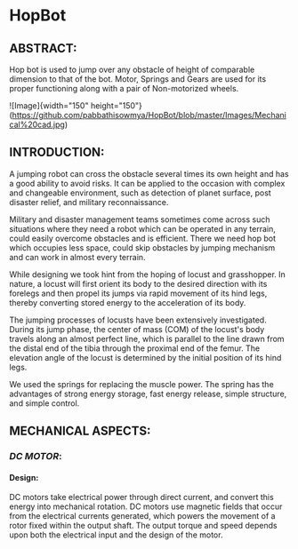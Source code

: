 # HopBot

 ##  ABSTRACT:
Hop bot is used to jump over any obstacle of height of comparable dimension to that of the bot. Motor, Springs and Gears are used for its proper functioning along with a pair of Non-motorized wheels.


![Image]{width="150" height="150"}(https://github.com/pabbathisowmya/HopBot/blob/master/Images/Mechanical%20cad.jpg)


 ## INTRODUCTION:
A jumping robot can cross the obstacle several times its own height and has a good ability to avoid risks. It can be applied to the occasion with complex and changeable environment, such as detection of planet surface, post disaster relief, and military reconnaissance. 

Military and disaster management teams sometimes come across such situations where they need a robot which can be operated in any terrain, could easily overcome obstacles and is efficient. There we need hop bot which occupies less space, could skip obstacles by jumping mechanism and can work in almost every terrain.

While designing we took hint from the hoping of locust and grasshopper. In nature, a locust will first orient its body to the desired direction with its forelegs and then propel its jumps via rapid movement of its hind legs, thereby converting stored energy to the acceleration of its body. 

The jumping processes of locusts have been extensively investigated. During its jump phase, the center of mass (COM) of the locust's body travels along an almost perfect line, which is parallel to the line drawn from the distal end of the tibia through the proximal end of the femur. The elevation angle of the locust is determined by the initial position of its hind legs.

We used the springs for replacing the muscle power. The spring has the advantages of strong energy storage, fast energy release, simple structure, and simple control.

 ## MECHANICAL ASPECTS: 

 ###  _DC MOTOR_:

 #### Design: 
 DC motors take electrical power through direct current, and convert this energy into mechanical rotation. DC motors use magnetic fields that occur from the electrical currents generated, which powers the movement of a rotor fixed within the output shaft. The output torque and speed depends upon both the electrical input and the design of the motor.
